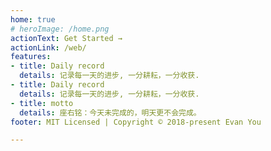 ```yaml
---
home: true
# heroImage: /home.png
actionText: Get Started →
actionLink: /web/
features:
- title: Daily record
  details: 记录每一天的进步, 一分耕耘，一分收获.
- title: Daily record
  details: 记录每一天的进步, 一分耕耘，一分收获.
- title: motto
  details: 座右铭：今天未完成的，明天更不会完成。
footer: MIT Licensed | Copyright © 2018-present Evan You

---
```

